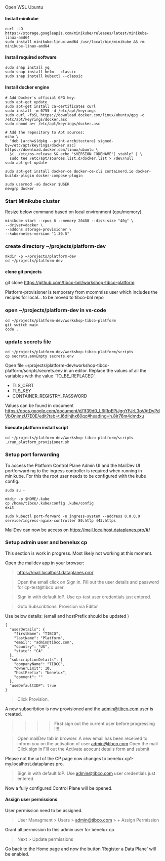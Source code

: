  Open WSL Ubuntu
 
 
 #### Install minikube
```
curl -LO https://storage.googleapis.com/minikube/releases/latest/minikube-linux-amd64
sudo install minikube-linux-amd64 /usr/local/bin/minikube && rm minikube-linux-amd64
```
#### Install required software

```
sudo snap install yq
sudo snap install helm --classic
sudo snap install kubectl --classic
```

#### Install docker engine

```
# Add Docker's official GPG key:
sudo apt-get update
sudo apt-get install ca-certificates curl
sudo install -m 0755 -d /etc/apt/keyrings
sudo curl -fsSL https://download.docker.com/linux/ubuntu/gpg -o /etc/apt/keyrings/docker.asc
sudo chmod a+r /etc/apt/keyrings/docker.asc

# Add the repository to Apt sources:
echo \
  "deb [arch=$(dpkg --print-architecture) signed-by=/etc/apt/keyrings/docker.asc] https://download.docker.com/linux/ubuntu \
  $(. /etc/os-release && echo "$VERSION_CODENAME") stable" | \
  sudo tee /etc/apt/sources.list.d/docker.list > /dev/null
sudo apt-get update

```

```
sudo apt-get install docker-ce docker-ce-cli containerd.io docker-buildx-plugin docker-compose-plugin
```

```
sudo usermod -aG docker $USER
newgrp docker
```
### Start Minikube cluster

Resize below command based on local environment (cpu/memory).

```
minikube start --cpus 6 --memory 20480 --disk-size "40g" \
--driver=docker \
--addons storage-provisioner \
--kubernetes-version "1.30.5"
```


### create directory ~/projects/platform-dev
```
mkdir -p ~/projects/platform-dev
cd ~/projects/platform-dev
```

#### clone git projects 
git clone  https://github.com/tibco-bnl/workshop-tibco-platform

Platform-provisioner is temporary from mcommiss user which includes the recipes for local... to be moved to tibco-bnl repo

### open ~/projects/platform-dev in vs-code

```
cd ~/projects/platform-dev/workshop-tibco-platform
git switch main
code .
```

### update secrets file

```
cd ~/projects/platform-dev/workshop-tibco-platform/scripts
cp secrets.envEmpty secrets.env
```

Open file ~/projects/platform-dev/workshop-tibco-platform/scripts/secrets.env in an editor.
Replace the values of all the variables with the value 'TO_BE_REPLACED'.
* TLS_CERT
* TLS_KEY
* CONTAINER_REGISTRY_PASSWORD 

Values can be found in document https://docs.google.com/document/d/1f39d0_L6iRpEPjJggYFJrL3oVAtDyPdVbOnjmzU7E0E/edit?tab=t.l6dihjhx60qc#heading=h.8ir76m4dmdxu

#### Execute platform install script


```
cd ~/projects/platform-dev/workshop-tibco-platform/scripts
./run_platform_provisioner.sh
```



### Setup port forwarding

To access the Platform Control Plane Admin UI and the MailDev UI portforwarding to the ingress controller is required when running in minikube.
For this the root user needs to be configured with the kube config.

```
sudo su -
```

```
mkdir -p $HOME/.kube
cp /home/tibco/.kube/config .kube/config
exit
```

```
sudo kubectl port-forward -n ingress-system --address 0.0.0.0 service/ingress-nginx-controller 80:http 443:https
```

MailDev can now be access on https://mail.localhost.dataplanes.pro/#/


### Setup admin user and benelux cp
This section is work in progress. Most likely not working at this moment.

Open the maildev app in your browser:
> https://mail.localhost.dataplanes.pro/

>Open the email 
> click on Sign in.
> Fill out the user details and password for cp-test@tibco user.

> Sign in with default IdP.
Use cp-test user credentials just entered.

> Goto Subscribtions.
> Provision via Editor

Use below details:
(email and hostPrefix should be updated )
```
{
  "userDetails": {
    "firstName": "TIBCO",
    "lastName": "Platform",
    "email": "admin@tibco.com",
    "country": "US",
    "state": "CA"
  },
  "subscriptionDetails": {
    "companyName": "TIBCO",
    "ownerLimit": 10,
    "hostPrefix": "benelux",
    "comment": ""
  },
  "useDefaultIDP": true
}
```

> Click Provision.

A new subscribtion is now provisioned and the admin@tibco.com user is created.

>>>> First sign out the current user before progressing !!!!

> Open mailDev tab in browser.
A new email has been received to inform you on the activation of user admin@tibco.com
> Open the mail
> Click sign in
> Fill out the Activate acocunt details form and submit

Please not the url of the CP page now changes to benelux.cp1-my.localhost.dataplanes.pro.

> Sign in with default IdP.
Use admin@tibco.com user credentials just entered.

Now a fully configured Control Plane will be opened.


#### Assign user permissions

User permission need to be assigned.

> User Managment > Users > admin@tibco.com > + Assign Permission

Grant all permission to this admin user for benelux cp.
> Next > Update permissions

Go back to the Home page and now the button 'Register a Data Plane' will be enabled.
